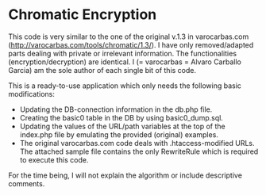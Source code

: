 # Chromatic Encryption

This code is very similar to the one of the original v.1.3 in varocarbas.com (http://varocarbas.com/tools/chromatic/1.3/). I have only 
removed/adapted parts dealing with private or irrelevant information. The functionalities (encryption/decryption) are identical. 
I (= varocarbas = Alvaro Carballo Garcia) am the sole author of each single bit of this code.

This is a ready-to-use application which only needs the following basic modifications:
- Updating the DB-connection information in the db.php file.
- Creating the basic0 table in the DB by using basic0_dump.sql.
- Updating the values of the URL/path variables at the top of the index.php file by emulating the provided (original) examples.
- The original varocarbas.com code deals with .htaccess-modified URLs. The attached sample file contains the only RewriteRule which is required to execute this code.

For the time being, I will not explain the algorithm or include descriptive comments.
